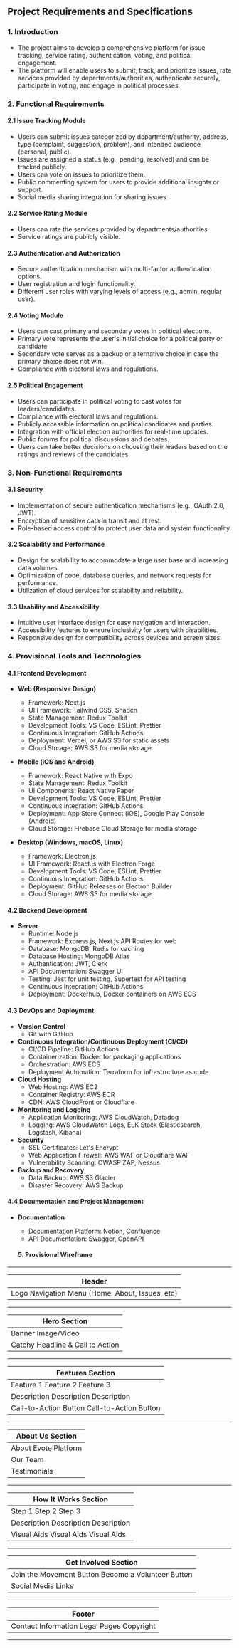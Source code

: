 ## Project Requirements and Specifications

### 1. Introduction

- The project aims to develop a comprehensive platform for issue tracking, service rating, authentication, voting, and political engagement.
- The platform will enable users to submit, track, and prioritize issues, rate services provided by departments/authorities, authenticate securely, participate in voting, and engage in political processes.

### 2. Functional Requirements

#### 2.1 Issue Tracking Module

- Users can submit issues categorized by department/authority, address, type (complaint, suggestion, problem), and intended audience (personal, public).
- Issues are assigned a status (e.g., pending, resolved) and can be tracked publicly.
- Users can vote on issues to prioritize them.
- Public commenting system for users to provide additional insights or support.
- Social media sharing integration for sharing issues.

#### 2.2 Service Rating Module

- Users can rate the services provided by departments/authorities.
- Service ratings are publicly visible.

#### 2.3 Authentication and Authorization

- Secure authentication mechanism with multi-factor authentication options.
- User registration and login functionality.
- Different user roles with varying levels of access (e.g., admin, regular user).

#### 2.4 Voting Module

- Users can cast primary and secondary votes in political elections.
- Primary vote represents the user's initial choice for a political party or candidate.
- Secondary vote serves as a backup or alternative choice in case the primary choice does not win.
- Compliance with electoral laws and regulations.

#### 2.5 Political Engagement

- Users can participate in political voting to cast votes for leaders/candidates.
- Compliance with electoral laws and regulations.
- Publicly accessible information on political candidates and parties.
- Integration with official election authorities for real-time updates.
- Public forums for political discussions and debates.
- Users can take better decisions on choosing their leaders based on the ratings and reviews of the candidates.

### 3. Non-Functional Requirements

#### 3.1 Security

- Implementation of secure authentication mechanisms (e.g., OAuth 2.0, JWT).
- Encryption of sensitive data in transit and at rest.
- Role-based access control to protect user data and system functionality.

#### 3.2 Scalability and Performance

- Design for scalability to accommodate a large user base and increasing data volumes.
- Optimization of code, database queries, and network requests for performance.
- Utilization of cloud services for scalability and reliability.

#### 3.3 Usability and Accessibility

- Intuitive user interface design for easy navigation and interaction.
- Accessibility features to ensure inclusivity for users with disabilities.
- Responsive design for compatibility across devices and screen sizes.

### 4. Provisional Tools and Technologies

#### 4.1 Frontend Development

- **Web (Responsive Design)**
  - Framework: Next.js
  - UI Framework: Tailwind CSS, Shadcn
  - State Management: Redux Toolkit
  - Development Tools: VS Code, ESLint, Prettier
  - Continuous Integration: GitHub Actions
  - Deployment: Vercel, or AWS S3 for static assets
  - Cloud Storage: AWS S3 for media storage

- **Mobile (iOS and Android)**
  - Framework: React Native with Expo
  - State Management: Redux Toolkit
  - UI Components: React Native Paper
  - Development Tools: VS Code, ESLint, Prettier
  - Continuous Integration: GitHub Actions
  - Deployment: App Store Connect (iOS), Google Play Console (Android)
  - Cloud Storage: Firebase Cloud Storage for media storage

- **Desktop (Windows, macOS, Linux)**
  - Framework: Electron.js
  - UI Framework: React.js with Electron Forge
  - Development Tools: VS Code, ESLint, Prettier
  - Continuous Integration: GitHub Actions
  - Deployment: GitHub Releases or Electron Builder
  - Cloud Storage: AWS S3 for media storage

#### 4.2 Backend Development

- **Server**
  - Runtime: Node.js
  - Framework: Express.js, Next.js API Routes for web
  - Database: MongoDB, Redis for caching
  - Database Hosting: MongoDB Atlas
  - Authentication: JWT, Clerk
  - API Documentation: Swagger UI
  - Testing: Jest for unit testing, Supertest for API testing
  - Continuous Integration: GitHub Actions
  - Deployment: Dockerhub, Docker containers on AWS ECS

#### 4.3 DevOps and Deployment

- **Version Control**
  - Git with GitHub
- **Continuous Integration/Continuous Deployment (CI/CD)**
  - CI/CD Pipeline: GitHub Actions
  - Containerization: Docker for packaging applications
  - Orchestration: AWS ECS
  - Deployment Automation: Terraform for infrastructure as code
- **Cloud Hosting**
  - Web Hosting: AWS EC2
  - Container Registry: AWS ECR
  - CDN: AWS CloudFront or Cloudflare
- **Monitoring and Logging**
  - Application Monitoring: AWS CloudWatch, Datadog
  - Logging: AWS CloudWatch Logs, ELK Stack (Elasticsearch, Logstash, Kibana)
- **Security**
  - SSL Certificates: Let's Encrypt
  - Web Application Firewall: AWS WAF or Cloudflare WAF
  - Vulnerability Scanning: OWASP ZAP, Nessus
- **Backup and Recovery**
  - Data Backup: AWS S3 Glacier
  - Disaster Recovery: AWS Backup

#### 4.4 Documentation and Project Management

- **Documentation**
  - Documentation Platform: Notion, Confluence
  - API Documentation: Swagger, OpenAPI




  <!-- provisional wireframe -->
  #### 5. Provisional Wireframe
------------------------------------------------------------
|                         Header                           |
|----------------------------------------------------------|
| Logo           Navigation Menu (Home, About, Issues, etc)|
------------------------------------------------------------
|                         Hero Section                     |
|----------------------------------------------------------|
|                     Banner Image/Video                   |
|               Catchy Headline & Call to Action           |
------------------------------------------------------------
|                      Features Section                    |
|----------------------------------------------------------|
| Feature 1                  Feature 2            Feature 3 |
|   Description              Description          Description|
|   Call-to-Action Button    Call-to-Action Button         |
------------------------------------------------------------
|                       About Us Section                   |
|----------------------------------------------------------|
| About Evote Platform                                      |
| Our Team                                                  |
| Testimonials                                              |
------------------------------------------------------------
|                   How It Works Section                   |
|----------------------------------------------------------|
| Step 1                    Step 2                Step 3   |
|   Description              Description          Description|
|   Visual Aids              Visual Aids          Visual Aids|
------------------------------------------------------------
|                   Get Involved Section                   |
|----------------------------------------------------------|
| Join the Movement Button   Become a Volunteer Button     |
| Social Media Links                                       |
------------------------------------------------------------
|                         Footer                           |
|----------------------------------------------------------|
| Contact Information       Legal Pages          Copyright  |
------------------------------------------------------------
